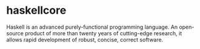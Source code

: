 # haskellcore
Haskell is an advanced purely-functional programming language. An open-source product of more than twenty years of cutting-edge research, it allows rapid development of robust, concise, correct software.
